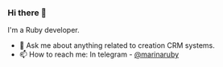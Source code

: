 ### Hi there 👋
I'm a Ruby developer.

 - 💬 Ask me about anything related to creation CRM systems.
 - 📫 How to reach me: In telegram - [@marinaruby](https://t.me/marinaruby)

<!--
**Bellatrix988/Bellatrix988** is a ✨ _special_ ✨ repository because its `README.md` (this file) appears on your GitHub profile.

Here are some ideas to get you started:

- 🔭 I’m currently working on ...
- 🌱 I’m currently learning ...
- 👯 I’m looking to collaborate on ...
- 🤔 I’m looking for help with ...
- 💬 Ask me about ...
- 📫 How to reach me: ...
- 😄 Pronouns: ...
- ⚡ Fun fact: ...
-->
